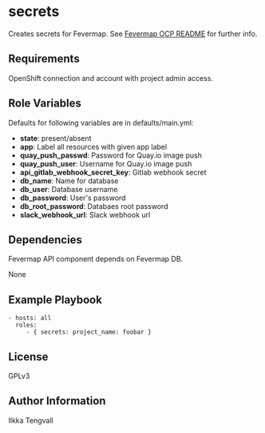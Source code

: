 secrets
=======

Creates secrets for Fevermap.
See [Fevermap OCP README](
  https://gitlab.com/fevermap/fevermap/-/blob/master/ocp/README.md)
 for further info.

Requirements
------------

OpenShift connection and account with project admin access.

Role Variables
--------------

Defaults for following variables are in defaults/main.yml:

* **state**: present/absent
* **app**: Label all resources with given app label
* **quay_push_passwd**: Password for Quay.io image push
* **quay_push_user**: Username for Quay.io image push
* **api_gitlab_webhook_secret_key**: Gitlab webhook secret
* **db_name**: Name for database
* **db_user**: Database username
* **db_password**: User's password
* **db_root_password**: Databaes root password
* **slack_webhook_url**: Slack webhook url

Dependencies
------------

Fevermap API component depends on Fevermap DB.

None

Example Playbook
----------------

    - hosts: all
      roles:
         - { secrets: project_name: foobar }

License
-------

GPLv3

Author Information
------------------

Ilkka Tengvall